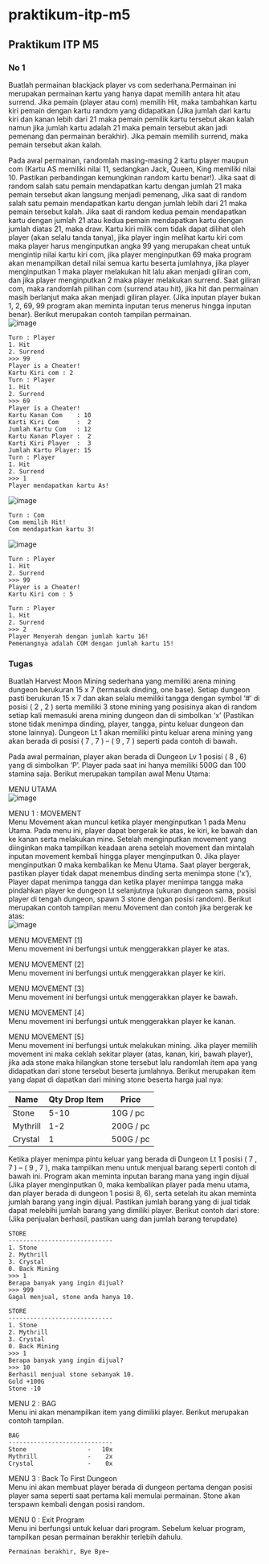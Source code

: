 # praktikum-itp-m5
## Praktikum ITP M5
### No 1
Buatlah permainan blackjack player vs com sederhana.Permainan ini merupakan permainan kartu yang hanya dapat memilih antara hit atau surrend. Jika pemain (player atau com) memilih Hit, maka tambahkan kartu kiri pemain dengan kartu random yang didapatkan (Jika jumlah dari kartu kiri dan kanan lebih dari 21 maka pemain pemilik kartu tersebut akan kalah namun jika jumlah kartu adalah 21 maka pemain tersebut akan jadi pemenang dan permainan berakhir). Jika pemain memilih surrend, maka pemain tersebut akan kalah.

Pada awal permainan, randomlah masing-masing 2 kartu player maupun com (Kartu AS memiliki nilai 11, sedangkan Jack, Queen, King memiliki nilai 10. Pastikan perbandingan kemungkinan random kartu benar!). Jika saat di random salah satu pemain mendapatkan kartu dengan jumlah 21 maka pemain tersebut akan langsung menjadi pemenang, Jika saat di random salah satu pemain mendapatkan kartu dengan jumlah lebih dari 21 maka pemain tersebut kalah. Jika saat di random kedua pemain mendapatkan kartu dengan jumlah 21 atau kedua pemain mendapatkan kartu dengan jumlah diatas 21, maka draw. Kartu kiri milik com tidak dapat dilihat oleh player (akan selalu tanda tanya), jika player ingin melihat kartu kiri com maka player harus menginputkan angka 99 yang merupakan cheat untuk mengintip nilai kartu kiri com, jika player menginputkan 69 maka program akan menampilkan detail nilai semua kartu beserta jumlahnya, jika player menginputkan 1 maka player melakukan hit lalu akan menjadi giliran com, dan jika player menginputkan 2 maka player melakukan surrend. Saat giliran com, maka randomlah pilihan com (surrend atau hit), jika hit dan permainan masih berlanjut maka akan menjadi giliran player. (Jika inputan player bukan 1, 2, 69, 99 program akan meminta inputan terus menerus hingga inputan benar). Berikut merupakan contoh tampilan permainan.\
![image](https://github.com/user-attachments/assets/6ce0891f-f24e-4a6f-9cb4-2bb087e1b51a)
```
Turn : Player
1. Hit
2. Surrend
>>> 99
Player is a Cheater!
Kartu Kiri com : 2
Turn : Player
1. Hit
2. Surrend
>>> 69
Player is a Cheater!
Kartu Kanan Com    : 10
Karti Kiri Com     :  2
Jumlah Kartu Com   : 12
Kartu Kanan Player :  2
Karti Kiri Player  :  3
Jumlah Kartu Player: 15
Turn : Player
1. Hit
2. Surrend
>>> 1
Player mendapatkan kartu As!
```
![image](https://github.com/user-attachments/assets/80b46c74-a6e5-4dc5-8e96-9c831991a662)
```
Turn : Com 
Com memilih Hit! 
Com mendapatkan kartu 3!
```
![image](https://github.com/user-attachments/assets/44b252aa-8d48-470c-aec7-d77cddc9462d)
```
Turn : Player
1. Hit
2. Surrend
>>> 99
Player is a Cheater!
Kartu Kiri com : 5

Turn : Player
1. Hit
2. Surrend
>>> 2
Player Menyerah dengan jumlah kartu 16!
Pemenangnya adalah COM dengan jumlah kartu 15!
```

### Tugas
Buatlah Harvest Moon Mining sederhana yang memiliki arena mining dungeon berukuran 15 x 7 (termasuk dinding, one base). Setiap dungeon pasti berukuran 15 x 7 dan akan selalu memiliki tangga dengan symbol ‘#’ di posisi ( 2 , 2 ) serta memiliki 3 stone mining yang posisinya akan di random setiap kali memasuki arena mining dungeon dan di simbolkan ‘x’ (Pastikan stone tidak menimpa dinding, player, tangga, pintu keluar dungeon dan stone lainnya). Dungeon Lt 1 akan memiliki pintu keluar arena mining yang akan berada di posisi (  7 , 7 ) – ( 9 , 7 ) seperti pada contoh di bawah.

Pada awal permainan, player akan berada di Dungeon Lv 1 posisi ( 8 , 6) yang di simbolkan ‘P’.  Player pada 
saat ini hanya memiliki 500G dan 100 stamina saja. Berikut merupakan tampilan awal Menu Utama:

MENU UTAMA\
![image](https://github.com/user-attachments/assets/ef8d7b6f-acd5-4777-8353-6abca09f49bb)

MENU 1 : MOVEMENT\
Menu Movement akan muncul ketika player menginputkan 1 pada Menu Utama. Pada menu ini, player dapat bergerak ke atas, ke kiri, ke bawah dan ke kanan serta melakukan mine. Setelah menginputkan movement yang diinginkan maka tampilkan keadaan arena setelah movement dan mintalah inputan movement kembali hingga player menginputkan 0. Jika player menginputkan 0 maka kembalikan ke Menu Utama. Saat player bergerak, pastikan player tidak dapat menembus dinding serta menimpa stone (‘x’), Player dapat menimpa tangga dan ketika player menimpa tangga maka pindahkan player ke dungeon Lt selanjutnya (ukuran dungeon sama, posisi player di tengah dungeon, spawn 3 stone dengan posisi random). Berikut merupakan contoh tampilan menu Movement dan contoh jika bergerak ke atas:\
![image](https://github.com/user-attachments/assets/37dd0c4b-e5ca-4db0-81f5-dbd9971bb3f1)

MENU MOVEMENT [1]\
Menu movement ini berfungsi untuk menggerakkan player ke atas.

MENU MOVEMENT [2]\
Menu movement ini berfungsi untuk menggerakkan player ke kiri.

MENU MOVEMENT [3]\
Menu movement ini berfungsi untuk menggerakkan player ke bawah.

MENU MOVEMENT [4]\
Menu movement ini berfungsi untuk menggerakkan player ke kanan.

MENU MOVEMENT [5]\
Menu movement ini berfungsi untuk melakukan mining. Jika player memilih movement ini maka ceklah sekitar player (atas, kanan, kiri, bawah player), jika ada stone maka hilangkan stone tersebut lalu randomlah item apa yang didapatkan dari stone tersebut beserta jumlahnya. Berikut merupakan item yang dapat di dapatkan dari mining stone beserta harga jual nya:

| Name | Qty Drop Item | Price |
| --- | --- | --- |
| Stone | 5-10 | 10G / pc |
| Mythrill | 1-2 | 200G / pc |
| Crystal | 1 | 500G / pc |

Ketika player menimpa pintu keluar yang berada di Dungeon Lt 1 posisi (  7 , 7 ) – ( 9 , 7 ), maka tampilkan menu untuk menjual barang seperti contoh di bawah ini. Program akan meminta inputan barang mana yang ingin dijual (Jika player menginputkan 0, maka kembalikan player pada menu utama, dan player berada di dungeon 1 posisi 8, 6), serta setelah itu akan meminta jumlah barang yang ingin dijual. Pastikan jumlah barang yang di jual tidak dapat melebihi jumlah barang yang dimiliki player. Berikut contoh dari store: (Jika penjualan berhasil, pastikan uang dan jumlah barang terupdate)
```
STORE
-----------------------------
1. Stone
2. Mythrill
3. Crystal
0. Back Mining
>>> 1
Berapa banyak yang ingin dijual?
>>> 999
Gagal menjual, stone anda hanya 10.

STORE
-----------------------------
1. Stone
2. Mythrill
3. Crystal
0. Back Mining
>>> 1
Berapa banyak yang ingin dijual?
>>> 10
Berhasil menjual stone sebanyak 10.
Gold +100G
Stone -10
```
MENU 2 : BAG\
Menu ini akan menampilkan item yang dimiliki player. Berikut merupakan contoh tampilan.
```
BAG
-----------------------------
Stone                 -   10x
Mythrill              -    2x
Crystal               -    0x
```
MENU 3 : Back To First Dungeon\
Menu ini akan membuat player berada di dungeon pertama dengan posisi player sama seperti saat pertama kali memulai permainan. Stone akan terspawn kembali dengan posisi random.

MENU 0 : Exit Program\
Menu ini berfungsi untuk keluar dari program. Sebelum keluar program, tampilkan pesan permainan berakhir terlebih dahulu.
```
Permainan berakhir, Bye Bye~
```
